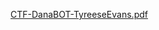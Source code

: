 [CTF-DanaBOT-TyreeseEvans.pdf](https://github.com/user-attachments/files/18759524/CTF-DanaBOT-TyreeseEvans.pdf) 
